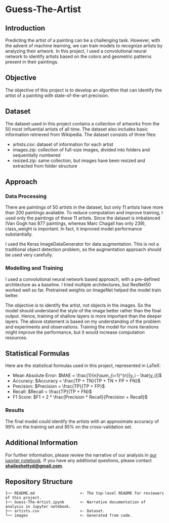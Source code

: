 # Guess-The-Artist

## Introduction

Predicting the artist of a painting can be a challenging task. However, with the advent of machine learning, we can train models to recognize artists by analyzing their artwork. In this project, I used a convolutional neural network to identify artists based on the colors and geometric patterns present in their paintings.

## Objective

The objective of this project is to develop an algorithm that can identify the artist of a painting with state-of-the-art precision.

## Dataset

The dataset used in this project contains a collection of artworks from the 50 most influential artists of all time. The dataset also includes basic information retrieved from Wikipedia. The dataset consists of three files:

- artists.csv: dataset of information for each artist
- images.zip: collection of full-size images, divided into folders and sequentially numbered
- resized.zip: same collection, but images have been resized and extracted from folder structure

## Approach

### Data Processing

There are paintings of 50 artists in the dataset, but only 11 artists have more than 200 paintings available. To reduce computation and improve training, I used only the paintings of these 11 artists. Since the dataset is imbalanced (Van Gogh has 877 paintings, whereas Marc Chagall has only 239), class_weight is important. In fact, it improved model performance substantially.

I used the Keras ImageDataGenerator for data augmentation. This is not a traditional object detection problem, so the augmentation approach should be used very carefully.

### Modelling and Training

I used a convolutional neural network based approach, with a pre-defined architecture as a baseline. I tried multiple architectures, but ResNet50 worked well so far. Pretrained weights on ImageNet helped the model train better.

The objective is to identify the artist, not objects in the images. So the model should understand the style of the image better rather than the final output. Hence, training of shallow layers is more important than the deeper layers. The above statement is based on my understanding of the problem and experiments and observations. Training the model for more iterations might improve the performance, but it would increase computation resources.

## Statistical Formulas

Here are the statistical formulas used in this project, represented in LaTeX:

- Mean Absolute Error: $MAE = \frac{1}{n}\sum_{i=1}^{n}|y_i - \hat{y_i}|$
- Accuracy: $Accuracy = \frac{TP + TN}{TP + TN + FP + FN}$
- Precision: $Precision = \frac{TP}{TP + FP}$
- Recall: $Recall = \frac{TP}{TP + FN}$
- F1 Score: $F1 = 2 * \frac{Precision * Recall}{Precision + Recall}$
### Results

The final model could identify the artists with an approximate accuracy of 99% on the training set and 85% on the cross-validation set.

## Additional Information

For further information, please review the narrative of our analysis in [our jupyter notebook](./Guess-The-Artist.ipynb). If you have any additional questions, please contact **shaileshettyd@gmail.com**.

## Repository Structure

```
├── README.md                    <- The top-level README for reviewers of this project.
├── Guess-The-Artist.ipynb       <- Narrative documentation of analysis in Jupyter notebook.
├── artists.csv                  <- Dataset.
└── images                       <- Generated from code.
```
